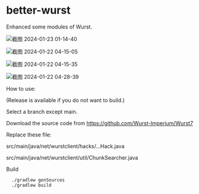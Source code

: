 # better-wurst
Enhanced some modules of Wurst.

![截图 2024-01-23 01-14-40](https://github.com/xbound/better-wurst/assets/54498130/d250f818-40af-406d-b9f9-1576f1746e37)

![截图 2024-01-22 04-15-05](https://github.com/xbound/better-wurst/assets/54498130/3aea35ea-380f-4ef4-944b-74d69481379b)

![截图 2024-01-22 04-15-35](https://github.com/xbound/better-wurst/assets/54498130/02b28b88-dd28-4ae0-9f11-77caefb50856)

![截图 2024-01-22 04-28-39](https://github.com/xbound/better-wurst/assets/54498130/9a98ff61-1dc6-4f83-99f8-d5871289dfc6)

How to use:

(Release is available if you do not want to build.)

Select a branch except main.

Download the source code from https://github.com/Wurst-Imperium/Wurst7

Replace these file:

  src/main/java/net/wurstclient/hacks/...Hack.java
  
  src/main/java/net/wurstclient/util/ChunkSearcher.java

Build
```
  ./gradlew genSources
  ./gradlew build
```
